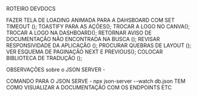 ROTEIRO DEVDOCS

<!-- FAZER A HOME (X) -->
<!-- COLOCAR BACKGROUND ANIMADO NA HOME (X); -->
<!-- FAZER O FOOTER COMO COMPONENTE (X); -->
<!-- COLOCAR AS OPÇÕES DE CONTATO NO FOOTER (X); -->
<!-- IMPORTAR ÍCONES DE CONTATO NO FOOTER (X); -->
<!-- IMPORTAR TODOS OS ICONS (X); -->
<!-- IMPORTAR ICONS PARA AS LINGUAGENS RECENTEMENTE COLOCADAS NO DATABASE (X); -->
<!-- IMPLEMENTAR JSON SERVER FAKE API (X); -->
<!-- TERMINAR DE PREENCHER A DATABASE DO JSON SERVER(X); -->
<!-- REVISAR A DATABASE PRA SABER SE OS IDS ESTÃO EM ORDEM(X); -->
<!-- FAZER REQUISIÇÃO GET PARA LISTAR TODAS AS TECHS (X); -->
<!-- IMPLEMENTAR CAMPO DE BUSCA (X); -->
FAZER TELA DE LOADING ANIMADA PARA A DAHSBOARD COM SET TIMEOUT ();
TOASTIFY PARA AS AÇÕES();
TROCAR A LOGO NO CANVA();
TROCAR A LOGO NA DASHBOARD();
RETORNAR AVISO DE DOCUMENTAÇÃO NÃO ENCONTRADA NA BUSCA ();
REVISAR RESPONSIVIDADE DA APLICAÇÃO ();
PROCURAR QUEBRAS DE LAYOUT ();
VER ESQUEMA DE PAGINAÇÃO NEXT E PREVIOUS();
COLOCAR BIBLIOTECA DE TRADUÇÃO ();


OBSERVAÇÕES sobre o JSON SERVER - 

COMANDO PARA O JSON SERVE - npx json-server --watch db.json
TEM COMO VISUALIZAR A DOCUMENTAÇÃO COM OS ENDPOINTS ETC